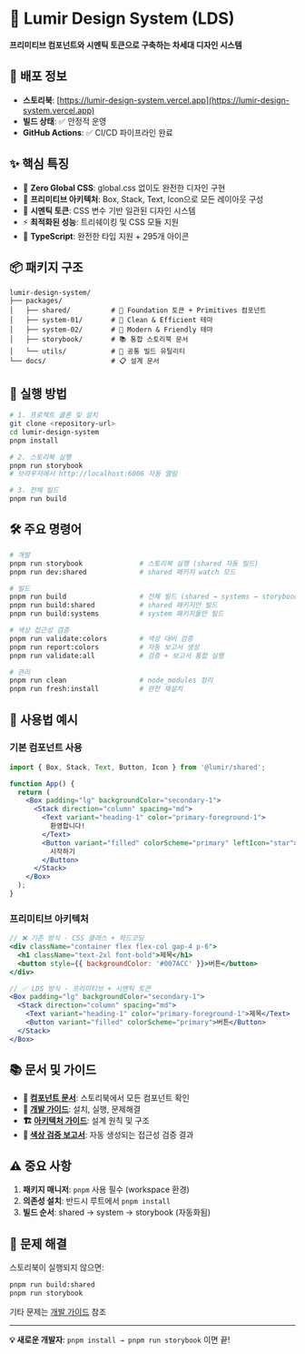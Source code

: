# 🎨 Lumir Design System (LDS)

**프리미티브 컴포넌트와 시멘틱 토큰으로 구축하는 차세대 디자인 시스템**

## 🚀 배포 정보

- **스토리북**: [https://lumir-design-system.vercel.app](https://lumir-design-system.vercel.app)
- **빌드 상태**: ✅ 안정적 운영
- **GitHub Actions**: ✅ CI/CD 파이프라인 완료

## ✨ 핵심 특징

- 🚀 **Zero Global CSS**: global.css 없이도 완전한 디자인 구현
- 🧩 **프리미티브 아키텍처**: Box, Stack, Text, Icon으로 모든 레이아웃 구성
- 🎨 **시멘틱 토큰**: CSS 변수 기반 일관된 디자인 시스템
- ⚡ **최적화된 성능**: 트리쉐이킹 및 CSS 모듈 지원
- 🔧 **TypeScript**: 완전한 타입 지원 + 295개 아이콘

## 📦 패키지 구조

```
lumir-design-system/
├── packages/
│   ├── shared/          # 🌟 Foundation 토큰 + Primitives 컴포넌트
│   ├── system-01/       # 🎨 Clean & Efficient 테마
│   ├── system-02/       # 🌿 Modern & Friendly 테마  
│   ├── storybook/       # 📚 통합 스토리북 문서
│   └── utils/           # 🔧 공통 빌드 유틸리티
└── docs/                # 📋 설계 문서
```

## 🚀 실행 방법

```bash
# 1. 프로젝트 클론 및 설치
git clone <repository-url>
cd lumir-design-system
pnpm install

# 2. 스토리북 실행
pnpm run storybook
# 브라우저에서 http://localhost:6006 자동 열림

# 3. 전체 빌드
pnpm run build
```

## 🛠️ 주요 명령어

```bash
# 개발
pnpm run storybook              # 스토리북 실행 (shared 자동 빌드)
pnpm run dev:shared             # shared 패키지 watch 모드

# 빌드
pnpm run build                  # 전체 빌드 (shared → systems → storybook)
pnpm run build:shared           # shared 패키지만 빌드
pnpm run build:systems          # system 패키지들만 빌드

# 색상 접근성 검증
pnpm run validate:colors        # 색상 대비 검증
pnpm run report:colors          # 자동 보고서 생성
pnpm run validate:all           # 검증 + 보고서 통합 실행

# 관리
pnpm run clean                  # node_modules 정리
pnpm run fresh:install          # 완전 재설치
```

## 🎯 사용법 예시

### 기본 컴포넌트 사용

```jsx
import { Box, Stack, Text, Button, Icon } from '@lumir/shared';

function App() {
  return (
    <Box padding="lg" backgroundColor="secondary-1">
      <Stack direction="column" spacing="md">
        <Text variant="heading-1" color="primary-foreground-1">
          환영합니다!
        </Text>
        <Button variant="filled" colorScheme="primary" leftIcon="star">
          시작하기
        </Button>
      </Stack>
    </Box>
  );
}
```

### 프리미티브 아키텍처

```jsx
// ❌ 기존 방식 - CSS 클래스 + 하드코딩
<div className="container flex flex-col gap-4 p-6">
  <h1 className="text-2xl font-bold">제목</h1>
  <button style={{ backgroundColor: '#007ACC' }}>버튼</button>
</div>

// ✅ LDS 방식 - 프리미티브 + 시멘틱 토큰
<Box padding="lg" backgroundColor="secondary-1">
  <Stack direction="column" spacing="md">
    <Text variant="heading-1" color="primary-foreground-1">제목</Text>
    <Button variant="filled" colorScheme="primary">버튼</Button>
  </Stack>
</Box>
```

## 📚 문서 및 가이드

- **📖 [컴포넌트 문서](https://lumir-design-system.vercel.app)**: 스토리북에서 모든 컴포넌트 확인
- **🔧 [개발 가이드](./docs/DEVELOPMENT_GUIDE.md)**: 설치, 실행, 문제해결
- **🏗️ [아키텍처 가이드](./docs/LUMIR_DESIGN_SYSTEM_ARCHITECTURE.md)**: 설계 원칙 및 구조
- **🎨 [색상 검증 보고서](./docs/COLOR_VALIDATION_REPORT.md)**: 자동 생성되는 접근성 검증 결과

## ⚠️ 중요 사항

1. **패키지 매니저**: `pnpm` 사용 필수 (workspace 환경)
2. **의존성 설치**: 반드시 루트에서 `pnpm install`
3. **빌드 순서**: shared → system → storybook (자동화됨)

## 🔧 문제 해결

스토리북이 실행되지 않으면:

```bash
pnpm run build:shared
pnpm run storybook
```

기타 문제는 [개발 가이드](./docs/DEVELOPMENT_GUIDE.md) 참조

---

**💡 새로운 개발자**: `pnpm install → pnpm run storybook` 이면 끝! 